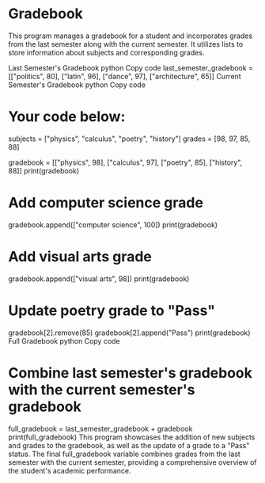 # Gradebook
This program manages a gradebook for a student and incorporates grades from the last semester along with the current semester. It utilizes lists to store information about subjects and corresponding grades.

Last Semester's Gradebook
python
Copy code
last_semester_gradebook = [["politics", 80], ["latin", 96], ["dance", 97], ["architecture", 65]]
Current Semester's Gradebook
python
Copy code
# Your code below:
subjects = ["physics", "calculus", "poetry", "history"]
grades = [98, 97, 85, 88]

gradebook = [["physics", 98], ["calculus", 97], ["poetry", 85], ["history", 88]]
print(gradebook)

# Add computer science grade
gradebook.append(["computer science", 100])
print(gradebook)

# Add visual arts grade
gradebook.append(["visual arts", 98])
print(gradebook)

# Update poetry grade to "Pass"
gradebook[2].remove(85)
gradebook[2].append("Pass")
print(gradebook)
Full Gradebook
python
Copy code
# Combine last semester's gradebook with the current semester's gradebook
full_gradebook = last_semester_gradebook + gradebook
print(full_gradebook)
This program showcases the addition of new subjects and grades to the gradebook, as well as the update of a grade to a "Pass" status. The final full_gradebook variable combines grades from the last semester with the current semester, providing a comprehensive overview of the student's academic performance.